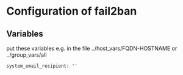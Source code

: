 # Configuration of fail2ban

## Variables

put these variables e.g. in the file ../host_vars/FQDN-HOSTNAME or ../group_vars/all

    system_email_recipient: ''
